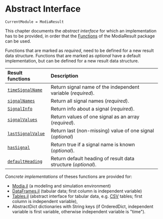 # Abstract Interface

```@meta
CurrentModule = ModiaResult
```

This chapter documents the *abstract interface* for which an implementation has to be provided,
in order that the [Functions](@ref) of the ModiaResult package can be used.

Functions that are marked as *required*, need to be defined for a new result data structure.
Functions that are marked as *optional* have a default implementation, but can be defined for 
a new result data structure.

| Result functions          | Description                                                   |
|:--------------------------|:--------------------------------------------------------------|
| [`timeSignalName`](@ref)  | Return signal name of the independent variable (*required*).  |
| [`signalNames`](@ref)     | Return all signal names (*required*).                         |
| [`SignalInfo`](@ref)      | Return info about a signal (*required*).                      |
| [`signalValues`](@ref)    | Return values of one signal as an array (*required*).         |
| [`lastSignalValue`](@ref) | Return last (non-missing) value of one signal (*optional*)    |
| [`hasSignal`](@ref)       | Return true if a signal name is known (*optional*).           |
| [`defaultHeading`](@ref)  | Return default heading of result data structure (*optional*). |


*Concrete implementations* of theses functions are provided for:

- [Modia.jl](https://github.com/ModiaSim/Modia.jl) (a modeling and simulation environment)
- [DataFrames.jl](https://github.com/JuliaData/DataFrames.jl) (tabular data; first column is independent variable)
- [Tables.jl](https://github.com/JuliaData/Tables.jl) (abstract interface for tabular data, e.g. [CSV](https://github.com/JuliaData/CSV.jl) tables; first column is independent variable),
- AbstractDict dictionaries with String keys (if OrderedDict, independent variable is first variable, otherwise independent variable is "time").
